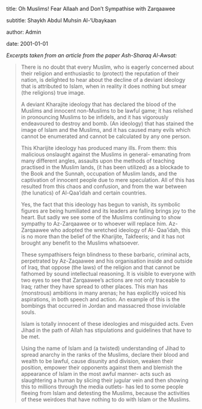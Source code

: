 title: Oh Muslims! Fear Allaah and Don’t Sympathise with Zarqaawee

subtitle: Shaykh Abdul Muhsin Al-‘Ubaykaan

author: Admin

date: 2001-01-01

_Excerpts taken from an article from the paper Ash-Sharaq Al-Awsat:_

> There is no doubt that every Muslim, who is eagerly concerned about their religion and enthusiastic to (protect) the reputation of their nation, is delighted to hear about the decline of a deviant ideology that is attributed to Islam, when in reality it does nothing but smear (the religions) true image.
>
> A deviant Kharajite ideology that has declared the blood of the Muslims and innocent non-Muslims to be lawful game; it has relished in pronouncing Muslims to be infidels, and it has vigorously endeavoured to destroy and bomb. (An ideology) that has stained the image of Islam and the Muslims, and it has caused many evils which cannot be enumerated and cannot be calculated by any one person.
>
> This Kharijite ideology has produced many ills. From them: this malicious onslaught against the Muslims in general- emanating from many different angles, assaults upon the methods of teaching practised in the Muslim lands, (it has been utilized) as a blockade to the Book and the Sunnah, occupation of Muslim lands, and the captivation of innocent people due to mere speculation. All of this has resulted from this chaos and confusion, and from the war between (the lunatics) of Al-Qaa’idah and certain countries.
>
> Yes, the fact that this ideology has begun to vanish, its symbolic figures are being humiliated and its leaders are falling brings joy to the heart. But sadly we see some of the Muslims continuing to show sympathy to Az-Zarqaawee or to whoever will replace him. Az-Zarqaawee who adopted the wretched ideology of Al- Qaa’idah, this is no more than the belief of the Kharijite, Takfeeris; and it has not brought any benefit to the Muslims whatsoever.
>
> These sympathisers feign blindness to these barbaric, criminal acts, perpetrated by Az-Zaqaawee and his organisation inside and outside of Iraq, that oppose (the laws) of the religion and that cannot be fathomed by sound intellectual reasoning. It is visible to everyone with two eyes to see that Zarqaawee’s actions are not only traceable to Iraq; rather they have spread to other places. This man has (monstrous) ambitions in many arenas; he has explicitly voiced his aspirations, in both speech and action. An example of this is the bombings that occurred in Jordan and massacred those inviolable souls.
>
> Islam is totally innocent of these ideologies and misguided acts. Even Jihad in the path of Allah has stipulations and guidelines that have to be met.
>
> Using the name of Islam and (a twisted) understanding of Jihad to spread anarchy in the ranks of the Muslims, declare their blood and wealth to be lawful, cause disunity and division, weaken their position, empower their opponents against them and blemish the appearance of Islam in the most awful manner- acts such as slaughtering a human by slicing their jugular vein and then showing this to millions through the media outlets- has led to some people fleeing from Islam and detesting the Muslims, because the activities of these weirdoes that have nothing to do with Islam or the Muslims.
